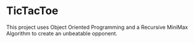 # TicTacToe
This project uses Object Oriented Programming and a Recursive MiniMax Algorithm to create an unbeatable opponent.
